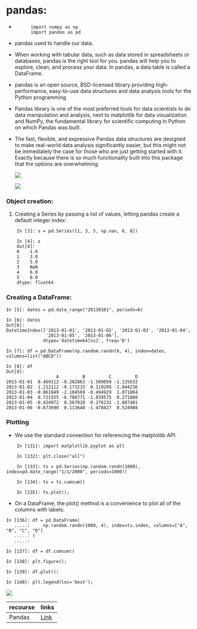 # **pandas:**

- ```
        import numpy as np
        import pandas as pd
  ```

- pandas used to handle our data.
- When working with tabular data, such as data stored in spreadsheets or databases, pandas is the right tool for you. pandas will help you to explore, clean, and process your data. In pandas, a data table is called a DataFrame.
- pandas is an open source, BSD-licensed library providing high-performance, easy-to-use data structures and data analysis tools for the Python programming

- Pandas library is one of the most preferred tools for data scientists to do data manipulation and analysis, next to matplotlib for data visualization and NumPy, the fundamental library for scientific computing in Python on which Pandas was built.

- The fast, flexible, and expressive Pandas data structures are designed to make real-world data analysis significantly easier, but this might not be immediately the case for those who are just getting started with it. Exactly because there is so much functionality built into this package that the options are overwhelming.

    ![](https://pandas.pydata.org/pandas-docs/stable/_images/01_table_dataframe.svg)
    
    ![](https://media.geeksforgeeks.org/wp-content/uploads/finallpandas.png)
### **Object creation:**

1. Creating a Series by passing a list of values, letting pandas create a default integer index:

```
    In [3]: s = pd.Series([1, 3, 5, np.nan, 6, 8])

    In [4]: s
    Out[4]: 
    0    1.0
    1    3.0
    2    5.0
    3    NaN
    4    6.0
    5    8.0
    dtype: float64
```

### **Creating a DataFrame:**

```
In [5]: dates = pd.date_range("20130101", periods=6)

In [6]: dates
Out[6]: 
DatetimeIndex(['2013-01-01', '2013-01-02', '2013-01-03', '2013-01-04',
               '2013-01-05', '2013-01-06'],
              dtype='datetime64[ns]', freq='D')

In [7]: df = pd.DataFrame(np.random.randn(6, 4), index=dates, columns=list("ABCD"))

In [8]: df
Out[8]: 
                   A         B         C         D
2013-01-01  0.469112 -0.282863 -1.509059 -1.135632
2013-01-02  1.212112 -0.173215  0.119209 -1.044236
2013-01-03 -0.861849 -2.104569 -0.494929  1.071804
2013-01-04  0.721555 -0.706771 -1.039575  0.271860
2013-01-05 -0.424972  0.567020  0.276232 -1.087401
2013-01-06 -0.673690  0.113648 -1.478427  0.524988
```

### **Plotting**
- We use the standard convention for referencing the matplotlib API:

```
    In [131]: import matplotlib.pyplot as plt

    In [132]: plt.close("all")
```

```
    In [133]: ts = pd.Series(np.random.randn(1000), index=pd.date_range("1/1/2000", periods=1000))

    In [134]: ts = ts.cumsum()

    In [135]: ts.plot();
```

- On a DataFrame, the plot() method is a convenience to plot all of the columns with labels:
```
In [136]: df = pd.DataFrame(
   .....:     np.random.randn(1000, 4), index=ts.index, columns=["A", "B", "C", "D"]
   .....: )
   .....: 

In [137]: df = df.cumsum()

In [138]: plt.figure();

In [139]: df.plot();

In [140]: plt.legend(loc='best');
```

![](https://pandas.pydata.org/pandas-docs/stable/_images/frame_plot_basic.png)



recourse      | links
------------- | -------------
Pandas | [Link](https://pandas.pydata.org/pandas-docs/stable/user_guide/10min.html)